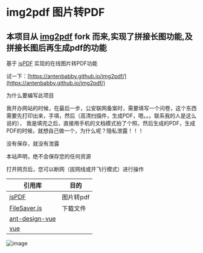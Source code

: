 # img2pdf 图片转PDF

## 本项目从 [img2pdf](https://github.com/NPCDW/img2pdf) fork 而来,实现了拼接长图功能,及拼接长图后再生成pdf的功能

基于 [jsPDF](https://github.com/parallax/jsPDF) 实现的在线图片转PDF功能

试一下：[https://antenbabby.github.io/img2pdf/](https://antenbabby.github.io/img2pdf/)

为什么要编写此项目

我开办网站的时候，在最后一步，公安联网备案时，需要填写一个问卷，这个东西需要先打印出来，手填，然后（高清扫描件，生成PDF，嗯。。。联系我的人是这么说的），
我是填完之后，直接用手机的文档模式拍了个照，然后生成的PDF，生成PDF的时候，就想自己做一个，为什么呢？隐私泄露！！！

没有保存，就没有泄露

本站声明，绝不会保存您的任何资源

打开网页后，您可以断网（拔网线或开飞行模式）进行操作

|  引用库   | 目的  |
|  ----  | ----  |
| [jsPDF](https://github.com/parallax/jsPDF)  | 图片转pdf |
| [FileSaver.js](https://github.com/eligrey/FileSaver.js)  | 下载文件 |
| [ant-design-vue](https://github.com/vueComponent/ant-design-vue)  |  |
| [vue](https://github.com/vuejs/vue)  |  |

![image](https://user-images.githubusercontent.com/32638459/147846428-7816865b-db22-487b-bb15-56db7de6fc7e.png)
